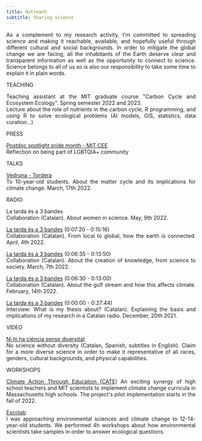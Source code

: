 ```yaml
---
title: Outreach
subtitle: Sharing science
---
```

<style>body {text-align: justify}</style>

As a complement to my research activity, I'm committed to spreading science and making it reachable, available, and hopefully useful through different cultural and social backgrounds.
In order to mitigate the global change we are facing, all the inhabitants of the Earth deserve clear and transparent information as well as the opportunity to
connect to science. Science belongs to all of us so is also our responsibility to take some time to explain it in plain words.

TEACHING

Teaching assistant at the MIT graduate course "Carbon Cycle and Ecosystem Ecology". Spring semester 2022 and 2023.<br>
Lecture about the role of nutrients in the carbon cycle, R programming, and using R to solve ecological problems (AI models, GIS, statistics, data curation...)

PRESS

[Postdoc spotlight pride month - MIT CEE](https://cee.mit.edu/helena-vallicrosa-postdoc-spotlight-pride-month/)<br>
Reflection on being part of LGBTQIA+ community

TALKS

[Vedruna - Tordera](https://www.vedrunatordera.org/)<br>
To 10-year-old students. About the matter cycle and its implications for climate change. March, 17th 2022.

RADIO

La tarda és a 3 bandes<br>
Collaboration (Catalan). About women in science. May, 9th 2022.

[La tarda és a 3 bandes](https://radiotordera.alacarta.cat/la-tarda-es/capitol/la_tarda_es_a_3_bandes_04042022) (0:07:20 - 0:15:16)<br>
Collaboration (Catalan). From local to global, how the earth is connected. April, 4th 2022.

[La tarda és a 3 bandes](https://radiotordera.alacarta.cat/la-tarda-es/capitol/la_tarda_es_a_3_bandes_07032022) (0:06:35 - 0:13:50)<br>
Collaboration (Catalan). About the creation of knowledge, from science to society. March, 7th 2022.

[La tarda és a 3 bandes](https://radiotordera.alacarta.cat/la-tarda-es/capitol/la_tarda_es_a_3_bandes_14022022) (0:06:30 - 0:13:00)<br>
Collaboration (Catalan). About the gulf stream and how this affects climate. February, 14th 2022.

[La tarda és a 3 bandes](http://radiotordera.cat/radio/?p=96765) (0:00:00 - 0:27:44)<br>
Interview: What is my thesis about? (Catalan). Explaining the basis and implications of my research in a Catalan radio. December, 20th 2021.

VIDEO

[Ni hi ha ciència sense diversitat](https://www.youtube.com/watch?app=desktop&v=8nn4dMdkvhI)<br>
No science without diversity (Catalan, Spanish, subtitles in English). Claim for a more diverse science in order to make it representative of all races, genders, 
cultural backgrounds, and physical capabilities.

WORKSHOPS

[Climate Action Through Education (CATE)](https://ceepr.mit.edu/cate/)
An exciting synergy of high school teachers and MIT scientists to implement climate change curricula in Massachusetts high schools. The project's pilot implementation starts in the fall of 2022.

[Escolab](https://escolab.bcn.cat/en)<br>
I was approaching environmental sciences and climate change to 12-14-year-old students. We performed 4h workshops about how environmental scientists take samples 
in order to answer ecological questions.

